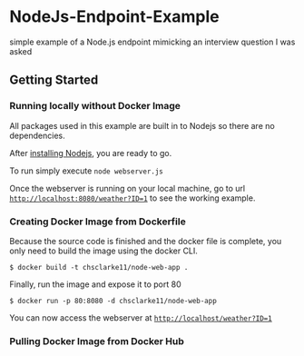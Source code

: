 # NodeJs-Endpoint-Example
simple example of a Node.js endpoint mimicking an interview question I was asked

## Getting Started

### Running locally without Docker Image
All packages used in this example are built in to Nodejs so there are no dependencies.

After [installing Nodejs](https://nodejs.org/en/download/), you are ready to go.

To run simply execute `node webserver.js`

Once the webserver is running on your local machine, go to url [`http://localhost:8080/weather?ID=1`](http://localhost:8080/weather?ID=1) to see the working example.

### Creating Docker Image from Dockerfile

Because the source code is finished and the docker file is complete, you only need to build the image using the docker CLI.

`$ docker build -t chsclarke11/node-web-app .`

Finally, run the image and expose it to port 80 

`$ docker run -p 80:8080 -d chsclarke11/node-web-app`

You can now access the webserver at [`http://localhost/weather?ID=1`](http://localhost/weather?ID=1)

### Pulling Docker Image from Docker Hub
